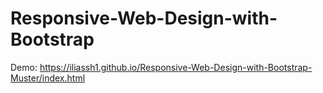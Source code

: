 # Responsive-Web-Design-with-Bootstrap
Demo: https://iliassh1.github.io/Responsive-Web-Design-with-Bootstrap-Muster/index.html